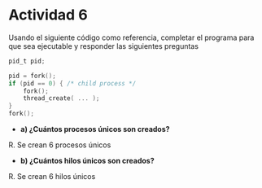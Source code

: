 # Actividad 6

Usando el siguiente código como referencia, completar el programa
para que sea ejecutable y responder las siguientes preguntas

```c
pid_t pid;

pid = fork();
if (pid == 0) { /* child process */
    fork();
    thread_create( ... );
}
fork();
```

* **a) ¿Cuántos procesos únicos son creados?**

R. Se crean 6 procesos únicos

* **b) ¿Cuántos hilos únicos son creados?**

R. Se crean 6 hilos únicos
